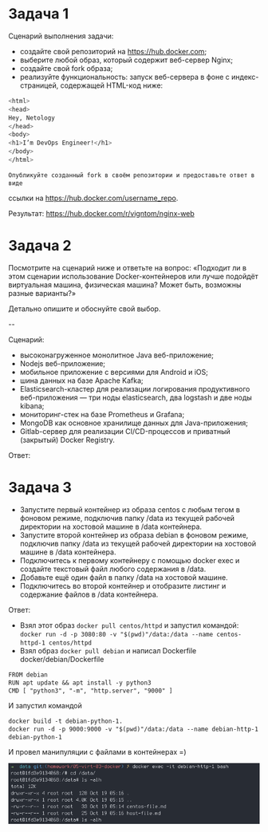 # Задача 1

Сценарий выполнения задачи:

  * создайте свой репозиторий на https://hub.docker.com;
  * выберите любой образ, который содержит веб-сервер Nginx;
  * создайте свой fork образа;
  * реализуйте функциональность: запуск веб-сервера в фоне с индекс-страницей, содержащей HTML-код ниже:

```sh 
<html>
<head>
Hey, Netology
</head>
<body>
<h1>I’m DevOps Engineer!</h1>
</body>
</html>
```

    Опубликуйте созданный fork в своём репозитории и предоставьте ответ в виде
ссылки на https://hub.docker.com/username_repo.

  Результат: https://hub.docker.com/r/vigntom/nginx-web


# Задача 2

Посмотрите на сценарий ниже и ответьте на вопрос: «Подходит ли в этом сценарии использование
Docker-контейнеров или лучше подойдёт виртуальная машина, физическая машина?
Может быть, возможны разные варианты?»

Детально опишите и обоснуйте свой выбор.

--

Сценарий:

  * высоконагруженное монолитное Java веб-приложение;
  * Nodejs веб-приложение;
  * мобильное приложение c версиями для Android и iOS;
  * шина данных на базе Apache Kafka;
  * Elasticsearch-кластер для реализации логирования продуктивного веб-приложения — три ноды elasticsearch, два logstash и две ноды kibana;
  * мониторинг-стек на базе Prometheus и Grafana;
  * MongoDB как основное хранилище данных для Java-приложения;
  * Gitlab-сервер для реализации CI/CD-процессов и приватный (закрытый) Docker Registry.

  Ответ:

# Задача 3

  * Запустите первый контейнер из образа centos c любым тегом в фоновом режиме,
  подключив папку /data из текущей рабочей директории на хостовой машине в /data контейнера.
  * Запустите второй контейнер из образа debian в фоновом режиме,
  подключив папку /data из текущей рабочей директории на хостовой машине в /data контейнера.
  * Подключитесь к первому контейнеру с помощью docker exec и создайте текстовый
  файл любого содержания в /data.
  * Добавьте ещё один файл в папку /data на хостовой машине.
  * Подключитесь во второй контейнер и отобразите листинг и содержание файлов в /data контейнера.

  Ответ:
  * Взял этот образ `docker pull centos/httpd` и запустил командой:\
`docker run -d -p 3080:80 -v "$(pwd)"/data:/data --name centos-httpd-1 centos/httpd`
  * Взял образ `docker pull debian` и написал Dockerfile docker/debian/Dockerfile
```
FROM debian
RUN apt update && apt install -y python3
CMD [ "python3", "-m", "http.server", "9000" ]
```
И запустил командой
```
docker build -t debian-python-1.
docker run -d -p 9000:9000 -v "$(pwd)"/data:/data --name debian-http-1 debian-python-1
```

И провел манипуляции с файлами в контейнерах =)

  ![скриншот](./docker/images/list-of-files.png)
